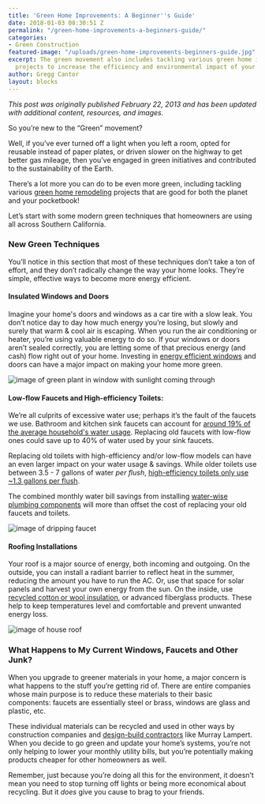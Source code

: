 ```yaml
---
title: 'Green Home Improvements: A Beginner''s Guide'
date: 2018-01-03 08:30:51 Z
permalink: "/green-home-improvements-a-beginners-guide/"
categories:
- Green Construction
featured-image: "/uploads/green-home-improvements-beginners-guide.jpg"
excerpt: The green movement also includes tackling various green home improvement
  projects to increase the efficiency and environmental impact of your home.
author: Gregg Cantor
layout: blocks
---
```


_This post was originally published February 22, 2013 and has been updated with additional content, resources, and images._

So you’re new to the “Green” movement?

Well, if you’ve ever turned off a light when you left a room, opted for reusable instead of paper plates, or driven slower on the highway to get better gas mileage, then you’ve engaged in green initiatives and contributed to the sustainability of the Earth.

There’s a lot more you can do to be even more green, including tackling various [green home remodeling](/san-diego-green-home-construction) projects that are good for both the planet and your pocketbook!

Let’s start with some modern green techniques that homeowners are using all across Southern California.

### New Green Techniques

You’ll notice in this section that most of these techniques don’t take a ton of effort, and they don’t radically change the way your home looks. They’re simple, effective ways to become more energy efficient.

#### Insulated Windows and Doors

Imagine your home's doors and windows as a car tire with a slow leak. You don’t notice day to day how much energy you’re losing, but slowly and surely that warm & cool air is escaping. When you run the air conditioning or heater, you’re using valuable energy to do so. If your windows or doors aren’t sealed correctly, you are letting some of that precious energy (and cash) flow right out of your home. Investing in [energy efficient windows](/understanding-energy-efficient-windows/) and doors can have a major impact on making your home more green.

![image of green plant in window with sunlight coming through](https://images.unsplash.com/photo-1465577512280-1c2d41a79862?auto=format&fit=crop&w=1460&q=80 "Insulated Windows for Green Construction")

#### Low-flow Faucets and High-efficiency Toilets:

We’re all culprits of excessive water use; perhaps it’s the fault of the faucets we use. Bathroom and kitchen sink faucets can account for [around 19% of the average household's water usage](http://www.conserveh2o.org/faucet-water-use). Replacing old faucets with low-flow ones could save up to 40% of water used by your sink faucets.

Replacing old toilets with high-efficiency and/or low-flow models can have an even larger impact on your water usage & savings. While older toilets use between 3.5 - 7 gallons of water _per flush_, [high-efficiency toilets only use ~1.3 gallons per flush](http://www.conserveh2o.org/toilet-water-use).

The combined monthly water bill savings from installing [water-wise plumbing components](/why-you-should-choose-plumbing-components-water-wisely/) will more than offset the cost of replacing your old faucets and toilets.

![image of dripping faucet](https://images.unsplash.com/photo-1495647688236-ed6ef40cb28b?auto=format&fit=crop&w=1051&q=80 "Replace Leaky Faucets with Low-flow Alternatives")

#### Roofing Installations

Your roof is a major source of energy, both incoming and outgoing. On the outside, you can install a radiant barrier to reflect heat in the summer, reducing the amount you have to run the AC. Or, use that space for solar panels and harvest your own energy from the sun. On the inside, use [recycled cotton or wool insulation](/natural-wool-or-recycled-cotton-which-insulation-is-better-for-your-home/), or advanced fiberglass products. These help to keep temperatures level and comfortable and prevent unwanted energy loss.

![image of house roof](https://images.unsplash.com/photo-1503594384566-461fe158e797?auto=format&fit=crop&w=1534&q=80 "Energy Efficient Roofing")

### What Happens to My Current Windows, Faucets and Other Junk?

When you upgrade to greener materials in your home, a major concern is what happens to the stuff you’re getting rid of. There are entire companies whose main purpose is to reduce these materials to their basic components: faucets are essentially steel or brass, windows are glass and plastic, etc.

These individual materials can be recycled and used in other ways by construction companies and [design-build contractors](/san-diego-design-build-contractors) like Murray Lampert. When you decide to go green and update your home’s systems, you’re not only helping to lower your monthly utility bills, but you’re potentially making products cheaper for other homeowners as well.

Remember, just because you’re doing all this for the environment, it doesn’t mean you need to stop turning off lights or being more economical about recycling. But it _does_ give you cause to brag to your friends.
